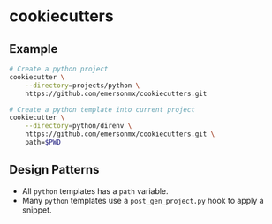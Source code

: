 # cookiecutters

## Example

```sh
# Create a python project
cookiecutter \
    --directory=projects/python \
    https://github.com/emersonmx/cookiecutters.git
```

```sh
# Create a python template into current project
cookiecutter \
    --directory=python/direnv \
    https://github.com/emersonmx/cookiecutters.git \
    path=$PWD
```

## Design Patterns

- All `python` templates has a `path` variable.
- Many `python` templates use a `post_gen_project.py` hook to apply a snippet.
